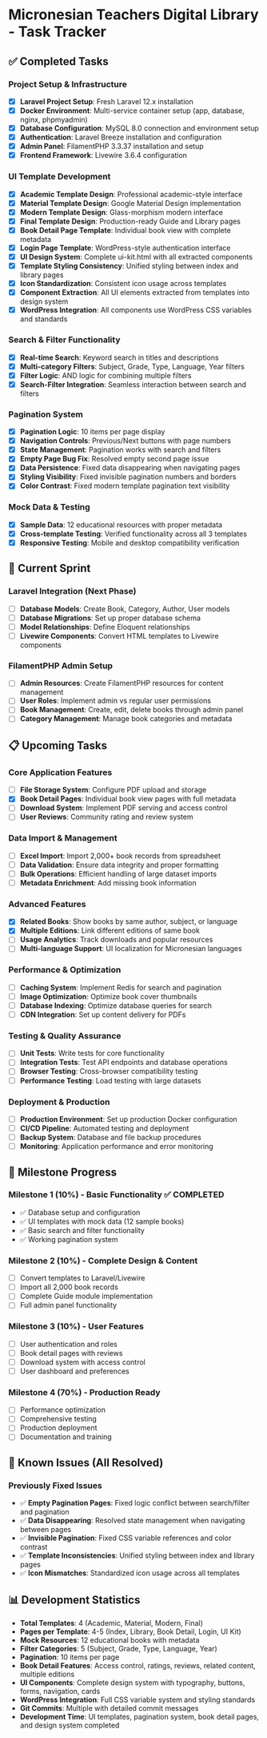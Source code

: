 # Micronesian Teachers Digital Library - Task Tracker

## ✅ Completed Tasks

### Project Setup & Infrastructure
- [x] **Laravel Project Setup**: Fresh Laravel 12.x installation
- [x] **Docker Environment**: Multi-service container setup (app, database, nginx, phpmyadmin)
- [x] **Database Configuration**: MySQL 8.0 connection and environment setup
- [x] **Authentication**: Laravel Breeze installation and configuration
- [x] **Admin Panel**: FilamentPHP 3.3.37 installation and setup
- [x] **Frontend Framework**: Livewire 3.6.4 configuration

### UI Template Development
- [x] **Academic Template Design**: Professional academic-style interface
- [x] **Material Template Design**: Google Material Design implementation
- [x] **Modern Template Design**: Glass-morphism modern interface
- [x] **Final Template Design**: Production-ready Guide and Library pages
- [x] **Book Detail Page Template**: Individual book view with complete metadata
- [x] **Login Page Template**: WordPress-style authentication interface
- [x] **UI Design System**: Complete ui-kit.html with all extracted components
- [x] **Template Styling Consistency**: Unified styling between index and library pages
- [x] **Icon Standardization**: Consistent icon usage across templates
- [x] **Component Extraction**: All UI elements extracted from templates into design system
- [x] **WordPress Integration**: All components use WordPress CSS variables and standards

### Search & Filter Functionality
- [x] **Real-time Search**: Keyword search in titles and descriptions
- [x] **Multi-category Filters**: Subject, Grade, Type, Language, Year filters
- [x] **Filter Logic**: AND logic for combining multiple filters
- [x] **Search-Filter Integration**: Seamless interaction between search and filters

### Pagination System
- [x] **Pagination Logic**: 10 items per page display
- [x] **Navigation Controls**: Previous/Next buttons with page numbers
- [x] **State Management**: Pagination works with search and filters
- [x] **Empty Page Bug Fix**: Resolved empty second page issue
- [x] **Data Persistence**: Fixed data disappearing when navigating pages
- [x] **Styling Visibility**: Fixed invisible pagination numbers and borders
- [x] **Color Contrast**: Fixed modern template pagination text visibility

### Mock Data & Testing
- [x] **Sample Data**: 12 educational resources with proper metadata
- [x] **Cross-template Testing**: Verified functionality across all 3 templates
- [x] **Responsive Testing**: Mobile and desktop compatibility verification

## 🔄 Current Sprint

### Laravel Integration (Next Phase)
- [ ] **Database Models**: Create Book, Category, Author, User models
- [ ] **Database Migrations**: Set up proper database schema
- [ ] **Model Relationships**: Define Eloquent relationships
- [ ] **Livewire Components**: Convert HTML templates to Livewire components

### FilamentPHP Admin Setup
- [ ] **Admin Resources**: Create FilamentPHP resources for content management
- [ ] **User Roles**: Implement admin vs regular user permissions
- [ ] **Book Management**: Create, edit, delete books through admin panel
- [ ] **Category Management**: Manage book categories and metadata

## 📋 Upcoming Tasks

### Core Application Features
- [ ] **File Storage System**: Configure PDF upload and storage
- [x] **Book Detail Pages**: Individual book view pages with full metadata
- [ ] **Download System**: Implement PDF serving and access control
- [ ] **User Reviews**: Community rating and review system

### Data Import & Management
- [ ] **Excel Import**: Import 2,000+ book records from spreadsheet
- [ ] **Data Validation**: Ensure data integrity and proper formatting
- [ ] **Bulk Operations**: Efficient handling of large dataset imports
- [ ] **Metadata Enrichment**: Add missing book information

### Advanced Features
- [x] **Related Books**: Show books by same author, subject, or language
- [x] **Multiple Editions**: Link different editions of same book
- [ ] **Usage Analytics**: Track downloads and popular resources
- [ ] **Multi-language Support**: UI localization for Micronesian languages

### Performance & Optimization
- [ ] **Caching System**: Implement Redis for search and pagination
- [ ] **Image Optimization**: Optimize book cover thumbnails
- [ ] **Database Indexing**: Optimize database queries for search
- [ ] **CDN Integration**: Set up content delivery for PDFs

### Testing & Quality Assurance
- [ ] **Unit Tests**: Write tests for core functionality
- [ ] **Integration Tests**: Test API endpoints and database operations
- [ ] **Browser Testing**: Cross-browser compatibility testing
- [ ] **Performance Testing**: Load testing with large datasets

### Deployment & Production
- [ ] **Production Environment**: Set up production Docker configuration
- [ ] **CI/CD Pipeline**: Automated testing and deployment
- [ ] **Backup System**: Database and file backup procedures
- [ ] **Monitoring**: Application performance and error monitoring

## 🎯 Milestone Progress

### Milestone 1 (10%) - Basic Functionality ✅ COMPLETED
- ✅ Database setup and configuration
- ✅ UI templates with mock data (12 sample books)
- ✅ Basic search and filter functionality
- ✅ Working pagination system

### Milestone 2 (10%) - Complete Design & Content
- [ ] Convert templates to Laravel/Livewire
- [ ] Import all 2,000 book records
- [ ] Complete Guide module implementation
- [ ] Full admin panel functionality

### Milestone 3 (10%) - User Features
- [ ] User authentication and roles
- [ ] Book detail pages with reviews
- [ ] Download system with access control
- [ ] User dashboard and preferences

### Milestone 4 (70%) - Production Ready
- [ ] Performance optimization
- [ ] Comprehensive testing
- [ ] Production deployment
- [ ] Documentation and training

## 🐛 Known Issues (All Resolved)

### Previously Fixed Issues
- ✅ **Empty Pagination Pages**: Fixed logic conflict between search/filter and pagination
- ✅ **Data Disappearing**: Resolved state management when navigating between pages
- ✅ **Invisible Pagination**: Fixed CSS variable references and color contrast
- ✅ **Template Inconsistencies**: Unified styling between index and library pages
- ✅ **Icon Mismatches**: Standardized icon usage across all templates

## 📊 Development Statistics

- **Total Templates**: 4 (Academic, Material, Modern, Final)
- **Pages per Template**: 4-5 (Index, Library, Book Detail, Login, UI Kit)
- **Mock Resources**: 12 educational books with metadata
- **Filter Categories**: 5 (Subject, Grade, Type, Language, Year)
- **Pagination**: 10 items per page
- **Book Detail Features**: Access control, ratings, reviews, related content, multiple editions
- **UI Components**: Complete design system with typography, buttons, forms, navigation, cards
- **WordPress Integration**: Full CSS variable system and styling standards
- **Git Commits**: Multiple with detailed commit messages
- **Development Time**: UI templates, pagination system, book detail pages, and design system completed